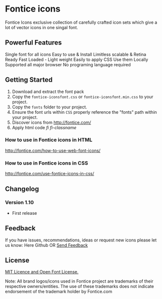 # Fontice icons

Fontice Icons exclusive collection of carefully crafted icon sets which give a lot of vector icons in one singal font.

## Powerful Features
Single font for all icons
Easy to use & Install
Limitless scalable & Retina Ready
Fast Loaded - Light weight
Easily to apply CSS
Use them Locally
Supported all major browser
No programing language required


## Getting Started
 1. Download and extract the font pack
 2. Copy the `fontice-iconsfont.css` or `fontice-iconsfont.min.css` to your project.
 3. Copy the `fonts` folder to your project.
 4. Ensure the font urls within `CSS` properly reference the "fonts" path within your project.
 5. Discover icons from http://fontice.com/
 6. Apply html code <i>fi fi-classname</i>

### How to use in Fontice icons in HTML 
http://fontice.com/how-to-use-web-font-icons/

### How to use in Fontice icons in CSS 
http://fontice.com/use-fontice-icons-in-css/


## Changelog
### Version 1.10
- First release


## Feedback
If you have issues, recommendations, ideas or request new icons please let us know:
Here Github OR [Send Feedback](http://fontice.com/send-feedback-or-request-icon/)


## License
[MIT Licence and Open Font License.](http://fontice.com/license/)

Note: All brand logos/icons used in Fontice project are trademarks of their respective owners/entities. The use of these trademarks does not indicate endorsement of the trademark holder by Fontice.com
